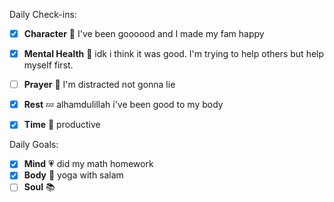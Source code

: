 Daily Check-ins:
- [x] **Character** :tongue: I've been goooood and I made my fam happy
- [x] **Mental Health** :thought_balloon: idk i think it was good. I'm trying to help others but help myself first.
- [ ] **Prayer** :pray: I'm distracted not gonna lie
- [x] **Rest** :zzz: alhamdulillah i've been good to my body
- [x] **Time** :iphone: productive



Daily Goals:
- [x] **Mind** :heartpulse: did my math homework
- [x] **Body** :dancer: yoga with salam
- [ ] **Soul** :books: 
